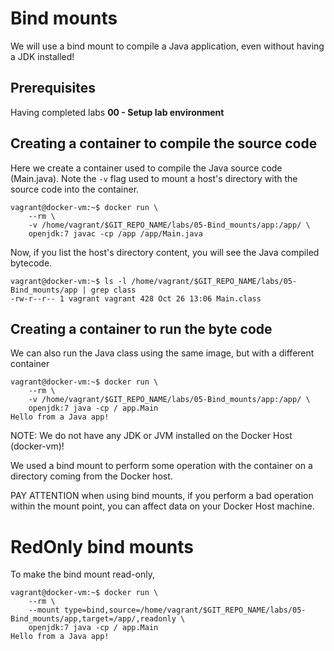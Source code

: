# Bind mounts

We will use a bind mount to compile a Java application, even without having a JDK installed!

## Prerequisites

Having completed labs **00 - Setup lab environment**

## Creating a container to compile the source code

Here we create a container used to compile the Java source code (Main.java). 
Note the `-v` flag used to mount a host's directory with the source code into the container.

```console
vagrant@docker-vm:~$ docker run \
    --rm \
    -v /home/vagrant/$GIT_REPO_NAME/labs/05-Bind_mounts/app:/app/ \
    openjdk:7 javac -cp /app /app/Main.java
```

Now, if you list the host's directory content, you will see the Java compiled bytecode.

```console
vagrant@docker-vm:~$ ls -l /home/vagrant/$GIT_REPO_NAME/labs/05-Bind_mounts/app | grep class
-rw-r--r-- 1 vagrant vagrant 428 Oct 26 13:06 Main.class
```

## Creating a container to run the byte code

We can also run the Java class using the same image, but with a different container

```console
vagrant@docker-vm:~$ docker run \
    --rm \
    -v /home/vagrant/$GIT_REPO_NAME/labs/05-Bind_mounts/app:/app/ \
    openjdk:7 java -cp / app.Main
Hello from a Java app!
```

NOTE: We do not have any JDK or JVM installed on the Docker Host (docker-vm)!

We used a bind mount to perform some operation with the container on a directory coming from the Docker host.

PAY ATTENTION when using bind mounts, if you perform a bad operation within the mount point, you can affect data on your Docker Host machine.

# RedOnly bind mounts

To make the bind mount read-only, 

```console
vagrant@docker-vm:~$ docker run \
    --rm \
    --mount type=bind,source=/home/vagrant/$GIT_REPO_NAME/labs/05-Bind_mounts/app,target=/app/,readonly \
    openjdk:7 java -cp / app.Main
Hello from a Java app!
```


